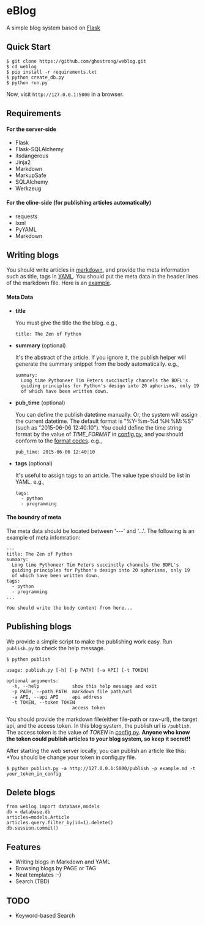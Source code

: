 eBlog
======

A simple blog system based on [Flask](http://flask.pocoo.org/)


Quick Start
-----------

````
$ git clone https://github.com/ghostrong/weblog.git
$ cd weblog
$ pip install -r requirements.txt
$ python create_db.py
$ python run.py
````

Now, visit `http://127.0.0.1:5000` in a browser.

Requirements
------------

#### For the server-side

* Flask
* Flask-SQLAlchemy
* itsdangerous
* Jinja2
* Markdown
* MarkupSafe
* SQLAlchemy
* Werkzeug

#### For the cline-side (for publishing articles automatically)

* requests
* lxml
* PyYAML
* Markdown


Writing blogs
-------------

You should write articles in [markdown](http://daringfireball.net/projects/markdown/), and provide the meta information such as title, tags in [YAML](http://yaml.org/). You should put the meta data in the header lines of the markdown file. Here is an [example](https://raw.githubusercontent.com/ghostrong/weblog/master/example.md).

#### Meta Data

* **title**

  You must give the title the the blog. e.g.,

  ````
  title: The Zen of Python
  ````

* **summary** (optional)

  It's the abstract of the article. If you ignore it, the publish helper will generate the
  summary snippet from the body automatically. e.g.,

  ````
  summary:
    Long time Pythoneer Tim Peters succinctly channels the BDFL's
    guiding principles for Python's design into 20 aphorisms, only 19
    of which have been written down.
  ````

* **pub_time** (optional)

  You can define the publish datetime manually. Or, the system will assign the current
  datetime. The default format is "%Y-%m-%d %H:%M:%S" (such as "2015-06-06 12:40:10").
  You could define the time string format by the value of *TIME_FORMAT* in
  [config.py](config.py),
  and you should conform to the
  [format codes](https://docs.python.org/2/library/datetime.html#strftime-and-strptime-behavior). e.g.,

  ````
  pub_time: 2015-06-06 12:40:10
  ````

* **tags** (optional)

  It's useful to assign tags to an article. The value type should be list in YAML. e.g.,

  ````
  tags:
    - python
    - programming
  ````

#### The boundry of meta

The meta data should be located between '---' and '...'.
The following is an example of meta infomration:

````
---
title: The Zen of Python
summary:
  Long time Pythoneer Tim Peters succinctly channels the BDFL's
  guiding principles for Python's design into 20 aphorisms, only 19
  of which have been written down.
tags:
  - python
  - programming
...

You should write the body content from here...
````


Publishing blogs
----------------

We provide a simple script to make the publishing work easy. Run `publish.py` to check the help message.

````
$ python publish

usage: publish.py [-h] [-p PATH] [-a API] [-t TOKEN]

optional arguments:
  -h, --help            show this help message and exit
  -p PATH, --path PATH  markdown file path/url
  -a API, --api API     api address
  -t TOKEN, --token TOKEN
                        access token
````

You should provide the markdown file(either file-path or raw-url), the target api, and the access token. In this blog system, the publish url is `/publish`. The access token is the value of *TOKEN* in [config.py](config.py). 
**Anyone who know the token could publish articles to your blog system, so keep it secret!!**

After starting the web server locally, you can publish an article like this:
*You should be change your token in config.py file.

````
$ python publish.py -a http://127.0.0.1:5000/publish -p example.md -t your_token_in_config
````

Delete blogs
------------
```
from weblog import database,models
db = database.db
articles=models.Article
articles.query.filter_by(id=1).delete()
db.session.commit()
```
Features
--------
* Writing blogs in Markdown and YAML
* Browsing blogs by PAGE or TAG
* Neat templates :-)
* Search (TBD)


TODO
----
* Keyword-based Search
